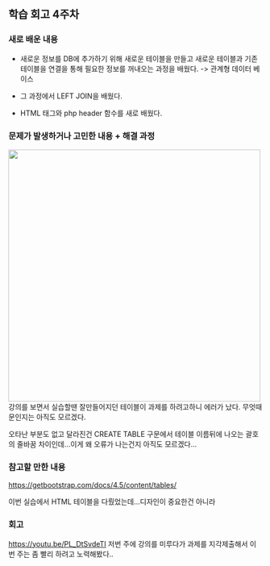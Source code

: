 ## 학습 회고 4주차

### 새로 배운 내용

- 새로운 정보를 DB에 추가하기 위해 새로운 테이블을 만들고 새로운 테이블과 기존 테이블을 연결을 통해 필요한 정보를 꺼내오는 과정을 배웠다. -> 관계형 데이터 베이스

- 그 과정에서 LEFT JOIN을 배웠다.

- HTML <selct> 태그와 php header 함수를 새로 배웠다.

### 문제가 발생하거나 고민한 내용 + 해결 과정
<img src="https://user-images.githubusercontent.com/57151886/94344851-2ead4d00-005d-11eb-8c55-9de6a07c8a2f.png" width="500" height="auto">
강의를 보면서 실습할땐 잘만들어지던 테이블이 과제를 하려고하니 에러가 났다. 무엇때문인지는 아직도 모르겠다. 

오타난 부분도 없고 달라진건 CREATE TABLE 구문에서 테이블 이름뒤에 나오는 괄호의 줄바꿈 차이인데...이게 왜 오류가 나는건지 아직도 모르겠다...
 

### 참고할 만한 내용 
https://getbootstrap.com/docs/4.5/content/tables/

이번 실습에서 HTML 테이블을 다뤘었는데...디자인이 중요한건 아니라 

### 회고
https://youtu.be/PL_DtSvdeTI
저번 주에 강의를 미루다가 과제를 지각제출해서 이번 주는 좀 빨리 하려고 노력해봤다..
